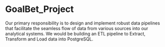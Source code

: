 # GoalBet_Project
 Our primary responsibility is to design and implement robust data pipelines that facilitate the seamless flow of data from various sources into our analytical systems.  We would be building an ETL pipeline to Extract, Transform and Load data into PostgreSQL. 
